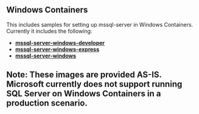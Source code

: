 ## Windows Containers
This includes samples for setting up mssql-server in Windows Containers. Currently it includes the following:
- __[mssql-server-windows-developer](mssql-server-windows-developer/)__
- __[mssql-server-windows-express](mssql-server-windows-express/)__
- __[mssql-server-windows](mssql-server-windows/)__

## Note: These images are provided AS-IS. Microsoft currently does not support running SQL Server on Windows Containers in a production scenario. 
